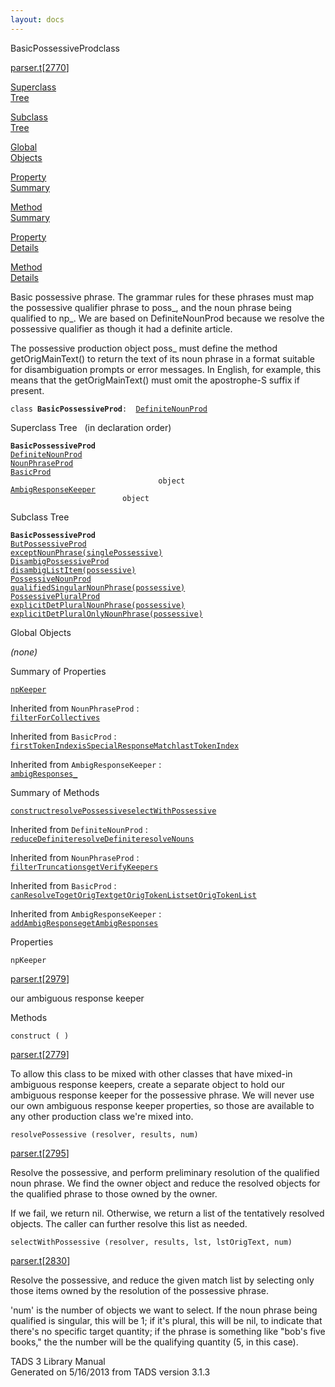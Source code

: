 ```yaml
---
layout: docs
---
```

<span class="title">BasicPossessiveProd</span><span class="type">class</span>

[parser.t](../file/parser.t.html)\[[2770](../source/parser.t.html#2770)\]

[Superclass  
Tree](#_SuperClassTree_)

[Subclass  
Tree](#_SubClassTree_)

[Global  
Objects](#_ObjectSummary_)

[Property  
Summary](#_PropSummary_)

[Method  
Summary](#_MethodSummary_)

[Property  
Details](#_Properties_)

[Method  
Details](#_Methods_)



Basic possessive phrase. The grammar rules for these phrases must map
the possessive qualifier phrase to poss\_, and the noun phrase being
qualified to np\_. We are based on DefiniteNounProd because we resolve
the possessive qualifier as though it had a definite article.

The possessive production object poss\_ must define the method
getOrigMainText() to return the text of its noun phrase in a format
suitable for disambiguation prompts or error messages. In English, for
example, this means that the getOrigMainText() must omit the
apostrophe-S suffix if present.

`class `**`BasicPossessiveProd`**` :   `[`DefiniteNounProd`](../object/DefiniteNounProd.html)



<span id="_SuperClassTree_"></span>



<span class="hdln">Superclass Tree</span>   (in declaration order)



**`BasicPossessiveProd`**  
[`DefiniteNounProd`](../object/DefiniteNounProd.html)  
[`NounPhraseProd`](../object/NounPhraseProd.html)  
[`BasicProd`](../object/BasicProd.html)  
`                                 object`  
[`AmbigResponseKeeper`](../object/AmbigResponseKeeper.html)  
`                         object`  
<span id="_SubClassTree_"></span>



<span class="hdln">Subclass Tree</span>  



**`BasicPossessiveProd`**  
[`ButPossessiveProd`](../object/ButPossessiveProd.html)  
[`exceptNounPhrase(singlePossessive)`](../object/exceptNounPhrase(singlePossessive).html)  
[`DisambigPossessiveProd`](../object/DisambigPossessiveProd.html)  
[`disambigListItem(possessive)`](../object/disambigListItem(possessive).html)  
[`PossessiveNounProd`](../object/PossessiveNounProd.html)  
[`qualifiedSingularNounPhrase(possessive)`](../object/qualifiedSingularNounPhrase(possessive).html)  
[`PossessivePluralProd`](../object/PossessivePluralProd.html)  
[`explicitDetPluralNounPhrase(possessive)`](../object/explicitDetPluralNounPhrase(possessive).html)  
[`explicitDetPluralOnlyNounPhrase(possessive)`](../object/explicitDetPluralOnlyNounPhrase(possessive).html)  
<span id="_ObjectSummary_"></span>



<span class="hdln">Global Objects</span>  



*(none)* <span id="_PropSummary_"></span>



<span class="hdln">Summary of Properties</span>  



[`npKeeper`](#npKeeper)



Inherited from `NounPhraseProd` :  
[`filterForCollectives`](../object/NounPhraseProd.html#filterForCollectives)

Inherited from `BasicProd` :  
[`firstTokenIndex`](../object/BasicProd.html#firstTokenIndex)[`isSpecialResponseMatch`](../object/BasicProd.html#isSpecialResponseMatch)[`lastTokenIndex`](../object/BasicProd.html#lastTokenIndex)

Inherited from `AmbigResponseKeeper` :  
[`ambigResponses_`](../object/AmbigResponseKeeper.html#ambigResponses_)

<span id="_MethodSummary_"></span>



<span class="hdln">Summary of Methods</span>  



[`construct`](#construct)[`resolvePossessive`](#resolvePossessive)[`selectWithPossessive`](#selectWithPossessive)

Inherited from `DefiniteNounProd` :  
[`reduceDefinite`](../object/DefiniteNounProd.html#reduceDefinite)[`resolveDefinite`](../object/DefiniteNounProd.html#resolveDefinite)[`resolveNouns`](../object/DefiniteNounProd.html#resolveNouns)

Inherited from `NounPhraseProd` :  
[`filterTruncations`](../object/NounPhraseProd.html#filterTruncations)[`getVerifyKeepers`](../object/NounPhraseProd.html#getVerifyKeepers)

Inherited from `BasicProd` :  
[`canResolveTo`](../object/BasicProd.html#canResolveTo)[`getOrigText`](../object/BasicProd.html#getOrigText)[`getOrigTokenList`](../object/BasicProd.html#getOrigTokenList)[`setOrigTokenList`](../object/BasicProd.html#setOrigTokenList)

Inherited from `AmbigResponseKeeper` :  
[`addAmbigResponse`](../object/AmbigResponseKeeper.html#addAmbigResponse)[`getAmbigResponses`](../object/AmbigResponseKeeper.html#getAmbigResponses)

<span id="_Properties_"></span>



<span class="hdln">Properties</span>  



<span id="npKeeper"></span>

`npKeeper`

[parser.t](../file/parser.t.html)\[[2979](../source/parser.t.html#2979)\]



our ambiguous response keeper



<span id="_Methods_"></span>



<span class="hdln">Methods</span>  



<span id="construct"></span>

`construct ( )`

[parser.t](../file/parser.t.html)\[[2779](../source/parser.t.html#2779)\]



To allow this class to be mixed with other classes that have mixed-in
ambiguous response keepers, create a separate object to hold our
ambiguous response keeper for the possessive phrase. We will never use
our own ambiguous response keeper properties, so those are available to
any other production class we're mixed into.



<span id="resolvePossessive"></span>

`resolvePossessive (resolver, results, num)`

[parser.t](../file/parser.t.html)\[[2795](../source/parser.t.html#2795)\]



Resolve the possessive, and perform preliminary resolution of the
qualified noun phrase. We find the owner object and reduce the resolved
objects for the qualified phrase to those owned by the owner.

If we fail, we return nil. Otherwise, we return a list of the
tentatively resolved objects. The caller can further resolve this list
as needed.



<span id="selectWithPossessive"></span>

`selectWithPossessive (resolver, results, lst, lstOrigText, num)`

[parser.t](../file/parser.t.html)\[[2830](../source/parser.t.html#2830)\]



Resolve the possessive, and reduce the given match list by selecting
only those items owned by the resolution of the possessive phrase.

'num' is the number of objects we want to select. If the noun phrase
being qualified is singular, this will be 1; if it's plural, this will
be nil, to indicate that there's no specific target quantity; if the
phrase is something like "bob's five books," the the number will be the
qualifying quantity (5, in this case).





TADS 3 Library Manual  
Generated on 5/16/2013 from TADS version 3.1.3



